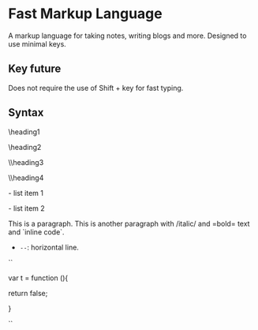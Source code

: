 # Fast Markup Language
A markup language for taking notes, writing blogs and more. 
Designed to use minimal keys.

## Key future

Does not require the use of Shift + key for fast typing.

## Syntax
\heading1

\\heading2

\\\heading3

\\\\heading4

\- list item 1

\- list item 2

This is a paragraph.
This is another paragraph with /italic/ and =bold= text and \`inline code\`.

- `--`: horizontal line. 

\`\`

var t = function (){

   return false;
   
}

\`\`



